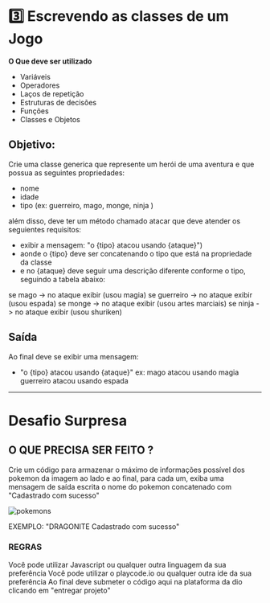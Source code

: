# 3️⃣ Escrevendo as classes de um Jogo

**O Que deve ser utilizado**

- Variáveis
- Operadores
- Laços de repetição
- Estruturas de decisões
- Funções
- Classes e Objetos

## Objetivo:

Crie uma classe generica que represente um herói de uma aventura e que possua as seguintes propriedades:

- nome
- idade
- tipo (ex: guerreiro, mago, monge, ninja )

além disso, deve ter um método chamado atacar que deve atender os seguientes requisitos:

- exibir a mensagem: "o {tipo} atacou usando {ataque}")
- aonde o {tipo} deve ser concatenando o tipo que está na propriedade da classe
- e no {ataque} deve seguir uma descrição diferente conforme o tipo, seguindo a tabela abaixo:

se mago -> no ataque exibir (usou magia)
se guerreiro -> no ataque exibir (usou espada)
se monge -> no ataque exibir (usou artes marciais)
se ninja -> no ataque exibir (usou shuriken)

## Saída

Ao final deve se exibir uma mensagem:

- "o {tipo} atacou usando {ataque}"
  ex: mago atacou usando magia
  guerreiro atacou usando espada

---

# Desafio Surpresa

## O QUE PRECISA SER FEITO ?

Crie um código para armazenar o máximo de informações possível dos pokemon da imagem ao lado e ao final, para cada um, exiba uma mensagem de saída escrita o nome do pokemon concatenado com "Cadastrado com sucesso"

![pokemons](https://helpful-jump-17b.notion.site/image/https%3A%2F%2Fs3-us-west-2.amazonaws.com%2Fsecure.notion-static.com%2F657ae529-553e-466c-b74e-98d09f05396d%2Fshape_1g-y-1bRKuJKEDAE_-Ga5.png?table=block&id=a14fc61d-ada8-4820-be18-a92a6e628619&spaceId=88e4dc6b-f3c4-4b5b-bb05-18f02b6815fb&width=1410&userId=&cache=v2)

EXEMPLO:
"DRAGONITE Cadastrado com sucesso"

### REGRAS

Você pode utilizar Javascript ou qualquer outra linguagem da sua preferência
Você pode utilizar o playcode.io ou qualquer outra ide da sua preferência
Ao final deve submeter o código aqui na plataforma da dio clicando em "entregar projeto"